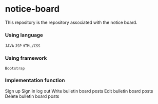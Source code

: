 # notice-board
This repository is the repository associated with the notice board.

### Using language
`JAVA` `JSP` `HTML/CSS`

### Using framework
`Bootstrap`

### Implementation function
Sign up
Sign in
log out
Write bulletin board posts
Edit bulletin board posts
Delete bulletin board posts

